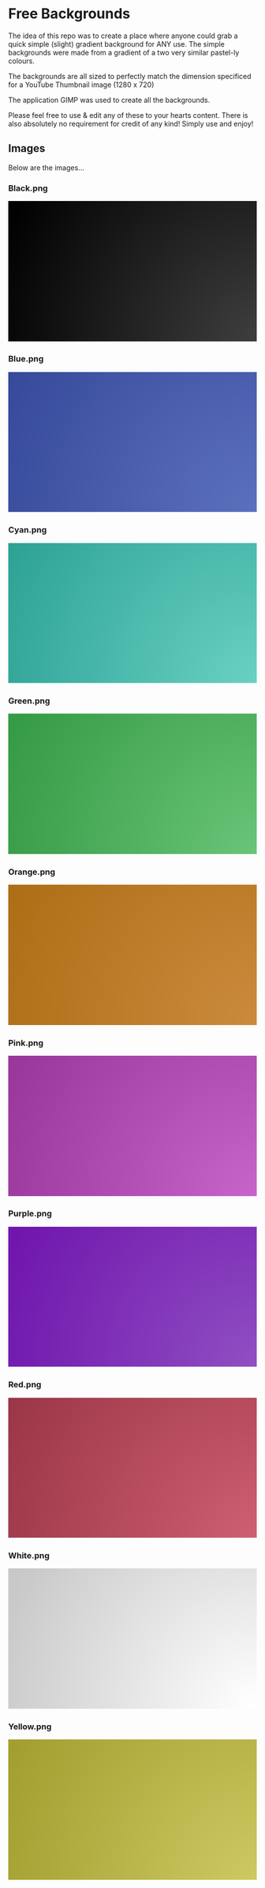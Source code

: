 # Free Backgrounds

The idea of this repo was to create a place where anyone could grab a quick simple (slight) gradient background for ANY use. The simple backgrounds were made from a gradient of a two very similar pastel-ly colours.

The backgrounds are all sized to perfectly match the dimension specificed for a YouTube Thumbnail image (1280 x 720)

The application GIMP was used to create all the backgrounds.

Please feel free to use & edit any of these to your hearts content. There is also absolutely no requirement for credit of any kind! Simply use and enjoy!

## Images
Below are the images...

### Black.png

![black background](https://github.com/kardelio/free_backgrounds/blob/main/Black.png?raw=true)

### Blue.png

![blue background](https://github.com/kardelio/free_backgrounds/blob/main/Blue.png?raw=true)

### Cyan.png

![cyan background](https://github.com/kardelio/free_backgrounds/blob/main/Cyan.png?raw=true)

### Green.png

![green background](https://github.com/kardelio/free_backgrounds/blob/main/Green.png?raw=true)

### Orange.png

![orange background](https://github.com/kardelio/free_backgrounds/blob/main/Orange.png?raw=true)

### Pink.png

![pink background](https://github.com/kardelio/free_backgrounds/blob/main/Pink.png?raw=true)

### Purple.png

![purple background](https://github.com/kardelio/free_backgrounds/blob/main/Purple.png?raw=true)

### Red.png

![red background](https://github.com/kardelio/free_backgrounds/blob/main/Red.png?raw=true)

### White.png

![white background](https://github.com/kardelio/free_backgrounds/blob/main/White.png?raw=true)

### Yellow.png

![yellow background](https://github.com/kardelio/free_backgrounds/blob/main/Yellow.png?raw=true)